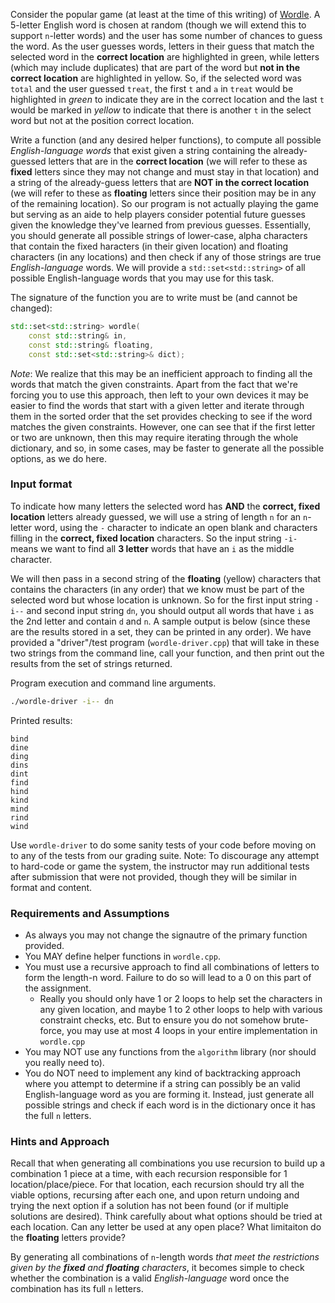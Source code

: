 
Consider the popular game (at least at the time of this writing) of [Wordle](https://www.nytimes.com/games/wordle/index.html).  A 5-letter English word is chosen at random (though we will extend this to support `n`-letter words) and the user has some number of chances to guess the word.  As the user guesses words, letters in their guess that match the selected word in the **correct location** are highlighted in green, while letters (which may include duplicates) that are part of the word but **not in the correct location** are highlighted in yellow.  So, if the selected word was `total` and the user guessed `treat`, the first `t` and `a` in `treat` would be highlighted in *green* to indicate they are in the correct location and the last `t` would be marked in *yellow* to indicate that there is another `t` in the select word but not at the position correct location.

Write a function (and any desired helper functions), to compute all possible *English-language words* that exist given a string containing the already-guessed letters that are in the **correct location** (we will refer to these as **fixed** letters since they may not change and must stay in that location) and a string of the already-guess letters that are **NOT in the correct location** (we will refer to these as **floating** letters since their position may be in any of the remaining location).  So our program is not actually playing the game but serving as an aide to help players consider potential future guesses given the knowledge they've learned from previous guesses. Essentially, you should generate all possible strings of lower-case, alpha characters that contain the fixed haracters (in their given location) and floating characters (in any locations) and then check if any of those strings are true *English-language* words.  We will provide a `std::set<std::string>` of all possible English-language words that you may use for this task.

The signature of the function you are to write must be (and cannot be changed):

```c++
std::set<std::string> wordle(
    const std::string& in,
    const std::string& floating,
    const std::set<std::string>& dict);
```

*Note*: We realize that this may be an inefficient approach to finding all the words that match the given constraints. Apart from the fact that we're forcing you to use this approach, then left to your own devices it may be easier to find the words that start with a given letter and iterate through them in the sorted order that the set provides checking to see if the word matches the given constraints.  However, one can see that if the first letter or two are unknown, then this may require iterating through the whole dictionary, and so, in some cases, may be faster to generate all the possible options, as we do here.

### Input format

To indicate how many letters the selected word has **AND** the **correct, fixed location** letters already guessed, we will use a string of length `n` for an `n`-letter word, using the `-` character to indicate an open blank and characters filling in the **correct, fixed location** characters.  So the input string `-i-` means we want to find all **3 letter** words that have an `i` as the middle character.

We will then pass in a second string of the **floating** (yellow) characters that contains the characters (in any order) that we know must be part of the selected word but whose location is unknown.  So for the first input string `-i--` and second input string `dn`, you should output all words that have `i` as the 2nd letter and contain `d` and `n`.  A sample output is below (since these are the results stored in a set, they can be printed in any order).  We have provided a "driver"/test program (`wordle-driver.cpp`) that will take in these two strings from the command line, call your function, and then print out the results from the set of strings returned.

Program execution and command line arguments.

```bash
./wordle-driver -i-- dn
```

Printed results:

```
bind
dine
ding
dins
dint
find
hind
kind
mind
rind
wind
```

Use `wordle-driver` to do some sanity tests of your code before moving on to any of the tests from our grading suite.  Note:  To discourage any attempt to hard-code or game the system, the instructor may run additional tests after submission that were not provided, though they will be similar in format and content.  

### Requirements and Assumptions

 - As always you may not change the signautre of the primary function provided.
 - You MAY define helper functions in `wordle.cpp`.
 - You must use a recursive approach to find all combinations of letters to form the length-n word.  Failure to do so will lead to a 0 on this part of the assignment.  
    - Really you should only have 1 or 2 loops to help set the characters in any given location, and maybe 1 to 2 other loops to help with various constraint checks, etc.  But to ensure you do not somehow brute-force, you may use at most 4 loops in your entire implementation in `wordle.cpp`
 - You may NOT use any functions from the `algorithm` library (nor should you really need to).
 - You do NOT need to implement any kind of backtracking approach where you attempt to determine if a string can possibly be an valid English-language word as you are forming it. Instead, just generate all possible strings and check if each word is in the dictionary once it has the full `n` letters.
 
### Hints and Approach

Recall that when generating all combinations you use recursion to build up a combination 1 piece at a time, with each recursion responsible for 1 location/place/piece.  For that location, each recursion should try all the viable options, recursing after each one, and upon return undoing and trying the next option if a solution has not been found (or if multiple solutions are desired).  Think carefully about what options should be tried at each location.  Can any letter be used at any open place?  What limitaiton do the **floating** letters provide?

By generating all combinations of `n`-length words *that meet the restrictions given by the **fixed** and **floating** characters*, it becomes simple to check whether the combination is a valid *English-language* word once the combination has its full `n` letters.
